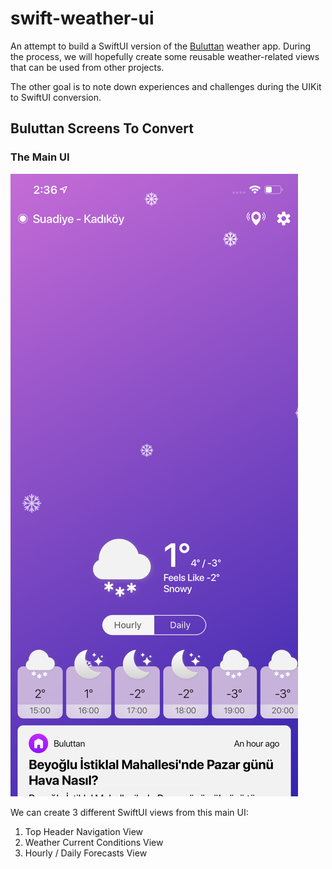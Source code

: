 # swift-weather-ui
An attempt to build a SwiftUI version of the [Buluttan](https://apps.apple.com/us/app/buluttan/id1169456055) weather app. During the process, we will hopefully create some reusable weather-related views that can be used from other projects.

The other goal is to note down experiences and challenges during the UIKit to SwiftUI conversion.

## Buluttan Screens To Convert

### The Main UI
![](https://github.com/5fcgdaeb/swift-weather-ui/blob/master/460x0w.png "Main UI")

We can create 3 different SwiftUI views from this main UI:
1. Top Header Navigation View
2. Weather Current Conditions View
3. Hourly / Daily Forecasts View
